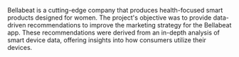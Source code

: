Bellabeat is a cutting-edge company that produces health-focused smart products designed for women.
The project's objective was to provide data-driven recommendations to improve the marketing strategy for the Bellabeat app. These recommendations were derived from an in-depth analysis of smart device data, offering insights into how consumers utilize their devices.
